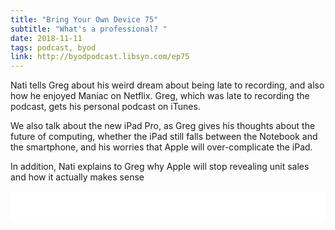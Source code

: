 ```yaml
---
title: "Bring Your Own Device 75"
subtitle: "What's a professional? "
date: 2018-11-11
tags: podcast, byod
link: http://byodpodcast.libsyn.com/ep75
---
```

Nati tells Greg about his weird dream about being late to recording, and also how he enjoyed Maniac on Netflix. Greg, which was late to recording the podcast, gets his personal podcast on iTunes.

We also talk about the new iPad Pro, as Greg gives his thoughts about the future of computing, whether the iPad still falls between the Notebook and the smartphone, and his worries that Apple will over-complicate the iPad.

In addition, Nati explains to Greg why Apple will stop revealing unit sales and how it actually makes sense

<iframe style="border: none" src="//html5-player.libsyn.com/embed/episode/id/7514615/height/100/theme/standard-mini/thumbnail/no/preload/no/direction/backward/" height="50" width="100%" scrolling="no"  allowfullscreen webkitallowfullscreen mozallowfullscreen oallowfullscreen msallowfullscreen></iframe>
